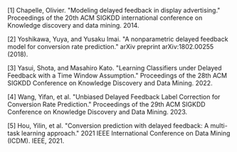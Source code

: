 [1] Chapelle, Olivier. "Modeling delayed feedback in display advertising." Proceedings of the 20th ACM SIGKDD international conference on Knowledge discovery and data mining. 2014.

[2] Yoshikawa, Yuya, and Yusaku Imai. "A nonparametric delayed feedback model for conversion rate prediction." arXiv preprint arXiv:1802.00255 (2018).

[3] Yasui, Shota, and Masahiro Kato. "Learning Classifiers under Delayed Feedback with a Time Window Assumption." Proceedings of the 28th ACM SIGKDD Conference on Knowledge Discovery and Data Mining. 2022.

[4] Wang, Yifan, et al. "Unbiased Delayed Feedback Label Correction for Conversion Rate Prediction." Proceedings of the 29th ACM SIGKDD Conference on Knowledge Discovery and Data Mining. 2023.

[5] Hou, Yilin, et al. "Conversion prediction with delayed feedback: A multi-task learning approach." 2021 IEEE International Conference on Data Mining (ICDM). IEEE, 2021.
